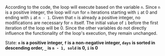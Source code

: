 According to the code, the loop will execute based on the variable `n`. Since `n` is a positive integer, the loop will run for `n` iterations starting with `i` at 0 and ending with `i` at `n - 1`. Given that `n` is already a positive integer, no modifications are necessary for `n` itself. The initial value of `i` before the first iteration of the loop will be 0. Since the other variables do not directly influence the functionality of the loop's execution, they remain unchanged. 

State: **`n` is a positive integer, `f` is a non-negative integer, `days` is sorted in descending order, `_` is `n - 1, sold` is 0, `i` is 0**
